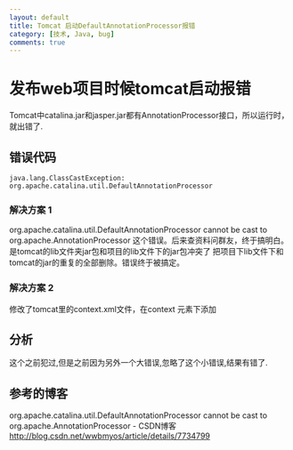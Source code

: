 ```yaml
---
layout: default
title: Tomcat 启动DefaultAnnotationProcessor报错
category: [技术, Java, bug]
comments: true
---
```


#  发布web项目时候tomcat启动报错
Tomcat中catalina.jar和jasper.jar都有AnnotationProcessor接口，所以运行时，就出错了.



## 错误代码
``` 
java.lang.ClassCastException: org.apache.catalina.util.DefaultAnnotationProcessor
``` 

###  解决方案 1
  org.apache.catalina.util.DefaultAnnotationProcessor cannot be cast to org.apache.AnnotationProcessor
这个错误。后来查资料问群友，终于搞明白。是tomcat的lib文件夹jar包和项目的lib文件下的jar包冲突了
把项目下lib文件下和tomcat的jar的重复的全部删除。错误终于被搞定。

###  解决方案 2
修改了tomcat里的context.xml文件，在context 元素下添加  

<Loader delegate="true" />  

##  分析
这个之前犯过,但是之前因为另外一个大错误,忽略了这个小错误,结果有错了.
  

## 参考的博客
org.apache.catalina.util.DefaultAnnotationProcessor cannot be cast to org.apache.AnnotationProcessor - CSDN博客
<http://blog.csdn.net/wwbmyos/article/details/7734799>

